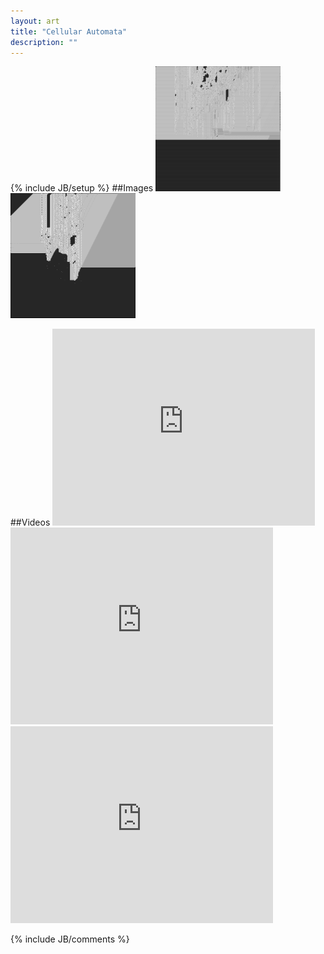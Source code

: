 ```yaml
---
layout: art
title: "Cellular Automata"
description: ""
---
```

{% include JB/setup %}
##Images
<a href="automat3.png"><img src="automat3.png" width="200" height="200"></a>
<a href="automat4.png"><img src="automat4.png" width="200" height="200"></a>

##Videos
<object width="420" height="315"><param name="movie" value="http://www.youtube.com/v/V19XomBfhpQ?version=3&amp;hl=en_US&amp;rel=0"></param><param name="allowFullScreen" value="true"></param><param name="allowscriptaccess" value="always"></param><embed src="http://www.youtube.com/v/V19XomBfhpQ?version=3&amp;hl=en_US&amp;rel=0" type="application/x-shockwave-flash" width="420" height="315" allowscriptaccess="always" allowfullscreen="true"></embed></object>
<object width="420" height="315"><param name="movie" value="http://www.youtube.com/v/l4JZXVp-bMk?version=3&amp;hl=en_US&amp;rel=0"></param><param name="allowFullScreen" value="true"></param><param name="allowscriptaccess" value="always"></param><embed src="http://www.youtube.com/v/l4JZXVp-bMk?version=3&amp;hl=en_US&amp;rel=0" type="application/x-shockwave-flash" width="420" height="315" allowscriptaccess="always" allowfullscreen="true"></embed></object>
<object width="420" height="315"><param name="movie" value="http://www.youtube.com/v/5NHG9Mvv0Jo?version=3&amp;hl=en_US&amp;rel=0"></param><param name="allowFullScreen" value="true"></param><param name="allowscriptaccess" value="always"></param><embed src="http://www.youtube.com/v/5NHG9Mvv0Jo?version=3&amp;hl=en_US&amp;rel=0" type="application/x-shockwave-flash" width="420" height="315" allowscriptaccess="always" allowfullscreen="true"></embed></object>


{% include JB/comments %}